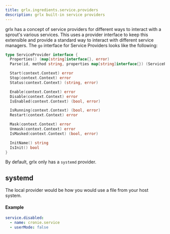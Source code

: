 ```yaml
---
title: grlx.ingredients.service.providers
description: grlx built-in service providers
---
```

grlx has a concept of service providers for different ways to interact with a sprout's various services. This uses a provider interface to keep this extensible and provide a standard way to interact with different service managers. The `go` interface for Service Providers looks like the following:
```go
type ServiceProvider interface {
  Properties() (map[string]interface{}, error)
  Parse(id, method string, properties map[string]interface{}) (ServiceProvider, error)

  Start(context.Context) error
  Stop(context.Context) error
  Status(context.Context) (string, error)

  Enable(context.Context) error
  Disable(context.Context) error
  IsEnabled(context.Context) (bool, error)

  IsRunning(context.Context) (bool, error)
  Restart(context.Context) error

  Mask(context.Context) error
  Unmask(context.Context) error
  IsMasked(context.Context) (bool, error)

  InitName() string
  IsInit() bool
}
```
By default, grlx only has a `systemd` provider. 

## systemd
The local provider would be how you would use a file from your host system.
#### Example
```yaml
service.disabled:
  - name: cronie.service
  - userMode: false
```
